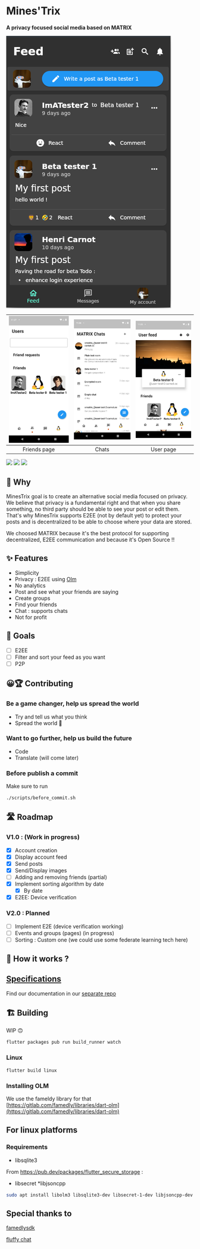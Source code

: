 # Mines'Trix

**A privacy focused social media based on MATRIX**

![](readmeassets/feedVue.png)

![](readmeassets/friendsVue.png) | ![](readmeassets/chatsVue.png)| ![](readmeassets/userVue.png)
:-------------------------:|:-------------------------:|:-------------------------:
Friends page | Chats | User page


![](https://img.shields.io/badge/License-AGPLv3-success)
![](https://img.shields.io/badge/Version-ALPHA_0.0.8-teal)
![](https://img.shields.io/gitlab/pipeline/minestrix/minestrix-flutter/master)
## 🤔 Why

MinesTrix goal is to create an alternative social media focused on privacy. We believe that privacy is a fundamental right and that when you share something, no third party should be able to see your post or edit them.
That's why MinesTrix supports E2EE (not by default yet) to protect your posts and is decentralized to be able to choose where your data are stored.


We choosed MATRIX because it's the best protocol for supporting decentralized, E2EE communication and because it's Open Source !!

## ✨ Features

* Simplicity
* Privacy : E2EE using [Olm](https://gitlab.matrix.org/matrix-org/olm)
* No analytics
* Post and see what your friends are saying
* Create groups
* Find your friends
* Chat : supports chats
* Not for profit

## 🚀 Goals

* [ ] E2EE
* [ ] Filter and sort your feed as you want
* [ ] P2P

## 😀🏆 Contributing

### Be a game changer, help us spread the world

* Try and tell us what you think
* Spread the world 🎉

### Want to go further, help us build the future

* Code
* Translate (will come later)

### Before publish a commit

Make sure to run

```bash
./scripts/before_commit.sh
```

## 🛣 Roadmap

### V1.0 : (Work in progress)

- [x] Account creation
- [x] Display account feed
- [x] Send posts
- [x] Send/Display images
- [ ] Adding and removing friends (partial)
- [x] Implement sorting algorithm by date
	- [x] By date
- [x] E2EE: Device verification

### V2.0 : Planned

- [ ] Implement E2E (device verification working)
- [ ] Events and groups (pages) (in progress)
- [ ] Sorting : Custom one (we could use some federate learning tech here)

## 🧐 How it works ?

## [Specifications](https://gitlab.com/minestrix/minestrix-doc)

Find our documentation in our [separate repo](https://gitlab.com/minestrix/minestrix-doc)

## 🏗 Building

WIP 🙃

```bash
flutter packages pub run build_runner watch
```

### Linux

```bash
flutter build linux
```

### Installing OLM

We use the fameldy library for that [https://gitlab.com/famedly/libraries/dart-olm](https://gitlab.com/famedly/libraries/dart-olm)

## For linux platforms

### Requirements

* libsqlite3

From https://pub.dev/packages/flutter_secure_storage :

* libsecret
*libjsoncpp

```bash
sudo apt install libolm3 libsqlite3-dev libsecret-1-dev libjsoncpp-dev
```

## Special thanks to

[famedlysdk](https://gitlab.com/famedly/famedlysdk/)

[fluffy chat](https://gitlab.com/famedly/fluffychat)
